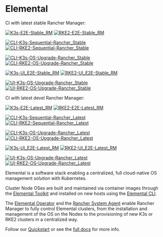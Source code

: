 # Elemental
CI with latest stable Rancher Manager:

[![K3s-E2E-Stable_RM](https://github.com/rancher/elemental/actions/workflows/e2e-k3s-stable.yaml/badge.svg?branch=main)](https://github.com/rancher/elemental/actions/workflows/e2e-k3s-stable.yaml)
[![RKE2-E2E-Stable_RM](https://github.com/rancher/elemental/actions/workflows/e2e-rke2-stable.yaml/badge.svg?branch=main)](https://github.com/rancher/elemental/actions/workflows/e2e-rke2-stable.yaml)

[![CLI-K3s-Sequential-Rancher_Stable](https://github.com/rancher/elemental/actions/workflows/cli-k3s-sequential-rancher_stable.yaml/badge.svg?branch=main)](https://github.com/rancher/elemental/actions/workflows/cli-k3s-sequential-rancher_stable.yaml)
[![CLI-RKE2-Sequential-Rancher_Stable](https://github.com/rancher/elemental/actions/workflows/cli-rke2-sequential-rancher_stable.yaml/badge.svg?branch=main)](https://github.com/rancher/elemental/actions/workflows/cli-rke2-sequential-rancher_stable.yaml)

[![CLI-K3s-OS-Upgrade-Rancher_Stable](https://github.com/rancher/elemental/actions/workflows/cli-k3s-os-upgrade-rancher_stable.yaml/badge.svg?branch=main)](https://github.com/rancher/elemental/actions/workflows/cli-k3s-os-upgrade-rancher_stable.yaml)
[![CLI-RKE2-OS-Upgrade-Rancher_Stable](https://github.com/rancher/elemental/actions/workflows/cli-rke2-os-upgrade-rancher_stable.yaml/badge.svg?branch=main)](https://github.com/rancher/elemental/actions/workflows/cli-rke2-os-upgrade-rancher_stable.yaml)

[![K3s-UI_E2E-Stable_RM](https://github.com/rancher/elemental/actions/workflows/ui-e2e-k3s-stable.yaml/badge.svg?branch=main)](https://github.com/rancher/elemental/actions/workflows/ui-e2e-k3s-stable.yaml)
[![RKE2-UI_E2E-Stable_RM](https://github.com/rancher/elemental/actions/workflows/ui-e2e-rke2-stable.yaml/badge.svg?branch=main)](https://github.com/rancher/elemental/actions/workflows/ui-e2e-rke2-stable.yaml)

[![UI-K3s-OS-Upgrade-Rancher_Stable](https://github.com/rancher/elemental/actions/workflows/ui-k3s-os-upgrade-rancher_stable.yaml/badge.svg?branch=main)](https://github.com/rancher/elemental/actions/workflows/ui-k3s-os-upgrade-rancher_stable.yaml)
[![UI-RKE2-OS-Upgrade-Rancher_Stable](https://github.com/rancher/elemental/actions/workflows/ui-rke2-os-upgrade-rancher_stable.yaml/badge.svg?branch=main)](https://github.com/rancher/elemental/actions/workflows/ui-rke2-os-upgrade-rancher_stable.yaml)

CI with latest devel Rancher Manager:

[![K3s-E2E-Latest_RM](https://github.com/rancher/elemental/actions/workflows/e2e-k3s-latest.yaml/badge.svg?branch=main)](https://github.com/rancher/elemental/actions/workflows/e2e-k3s-latest.yaml)
[![RKE2-E2E-Latest_RM](https://github.com/rancher/elemental/actions/workflows/e2e-rke2-latest.yaml/badge.svg?branch=main)](https://github.com/rancher/elemental/actions/workflows/e2e-rke2-latest.yaml)

[![CLI-K3s-Sequential-Rancher_Latest](https://github.com/rancher/elemental/actions/workflows/cli-k3s-sequential-rancher_latest.yaml/badge.svg?branch=main)](https://github.com/rancher/elemental/actions/workflows/cli-k3s-sequential-rancher_latest.yaml)
[![CLI-RKE2-Sequential-Rancher_Latest](https://github.com/rancher/elemental/actions/workflows/cli-rke2-sequential-rancher_latest.yaml/badge.svg?branch=main)](https://github.com/rancher/elemental/actions/workflows/cli-rke2-sequential-rancher_latest.yaml)

[![CLI-K3s-OS-Upgrade-Rancher_Latest](https://github.com/rancher/elemental/actions/workflows/cli-k3s-os-upgrade-rancher_latest.yaml/badge.svg?branch=main)](https://github.com/rancher/elemental/actions/workflows/cli-k3s-os-upgrade-rancher_latest.yaml)
[![CLI-RKE2-OS-Upgrade-Rancher_Latest](https://github.com/rancher/elemental/actions/workflows/cli-rke2-os-upgrade-rancher_latest.yaml/badge.svg?branch=main)](https://github.com/rancher/elemental/actions/workflows/cli-rke2-os-upgrade-rancher_latest.yaml)

[![K3s-UI_E2E-Latest_RM](https://github.com/rancher/elemental/actions/workflows/ui-e2e-k3s-latest.yaml/badge.svg?branch=main)](https://github.com/rancher/elemental/actions/workflows/ui-e2e-k3s-latest.yaml)
[![RKE2-UI_E2E-Latest_RM](https://github.com/rancher/elemental/actions/workflows/ui-e2e-rke2-latest.yaml/badge.svg?branch=main)](https://github.com/rancher/elemental/actions/workflows/ui-e2e-rke2-latest.yaml)

[![UI-K3s-OS-Upgrade-Rancher_Latest](https://github.com/rancher/elemental/actions/workflows/ui-k3s-os-upgrade-rancher_latest.yaml/badge.svg?branch=main)](https://github.com/rancher/elemental/actions/workflows/ui-k3s-os-upgrade-rancher_latest.yaml)
[![UI-RKE2-OS-Upgrade-Rancher_Latest](https://github.com/rancher/elemental/actions/workflows/ui-rke2-os-upgrade-rancher_latest.yaml/badge.svg?branch=main)](https://github.com/rancher/elemental/actions/workflows/ui-rke2-os-upgrade-rancher_latest.yaml)

Elemental is a software stack enabling a centralized, full cloud-native OS management solution with Kubernetes.

Cluster Node OSes are built and maintained via container images through the [Elemental Toolkit](https://rancher.github.io/elemental-toolkit/) and installed on new hosts using the [Elemental CLI](https://github.com/rancher/elemental-cli).

The [Elemental Operator](https://github.com/rancher/elemental-operator) and the [Rancher System Agent](https://github.com/rancher/system-agent) enable Rancher Manager to fully control Elemental clusters, from the installation and management of the OS on the Nodes to the provisioning of new K3s or RKE2 clusters in a centralized way.

Follow our [Quickstart](https://rancher.github.io/elemental/quickstart/) or see the [full docs](https://rancher.github.io/elemental/) for more info.
